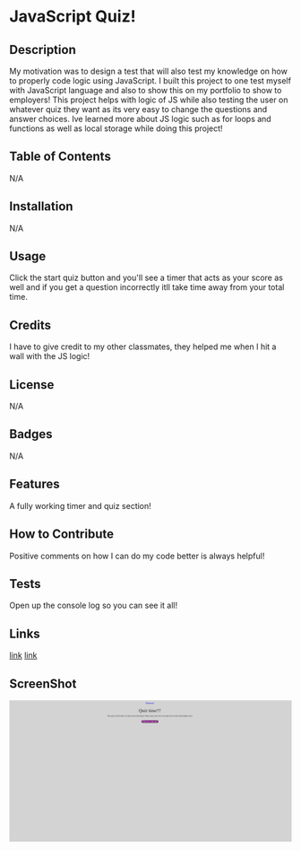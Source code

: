# JavaScript Quiz!

## Description

My motivation was to design a test that will also test my knowledge on how to properly code logic using JavaScript. I built this project to one test myself with JavaScript language and also to show this on my portfolio to show to employers! This project helps with logic of JS while also testing the user on whatever quiz they want as its very easy to change the questions and answer choices. Ive learned more about JS logic such as for loops and functions as well as local storage while doing this project!

## Table of Contents

N/A

## Installation

N/A

## Usage

Click the start quiz button and you'll see a timer that acts as your score as well and if you get a question incorrectly itll take time away from your total time.

## Credits

I have to give credit to my other classmates, they helped me when I hit a wall with the JS logic!

## License

N/A


## Badges

N/A

## Features

A fully working timer and quiz section!

## How to Contribute

Positive comments on how I can do my code better is always helpful!

## Tests

Open up the console log so you can see it all! 

## Links
[link](https://github.com/JMADA257/JS-Quiz)
[link](https://jmada257.github.io/JS-Quiz/)

## ScreenShot
![Screenshot](./assets/Screenshot-of-page.png)